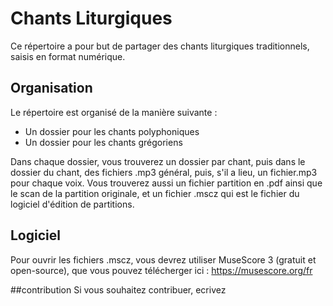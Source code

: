 # Chants Liturgiques
Ce répertoire a pour but de partager des chants liturgiques traditionnels, saisis en format numérique.

## Organisation 
Le répertoire est organisé de la manière suivante : 
- Un dossier pour les chants polyphoniques
- Un dossier pour les chants grégoriens

Dans chaque dossier, vous trouverez un dossier par chant, puis dans le dossier du chant, des fichiers .mp3 général, puis, s'il a lieu, un fichier.mp3 pour chaque voix. Vous trouverez aussi un fichier partition en .pdf ainsi que le scan de la partition originale, et un fichier .mscz qui est le fichier du logiciel d'édition de partitions.


## Logiciel
Pour ouvrir les fichiers .mscz, vous devrez utiliser MuseScore 3 (gratuit et open-source), que vous pouvez télécherger ici : https://musescore.org/fr

##contribution
Si vous souhaitez contribuer, ecrivez 
